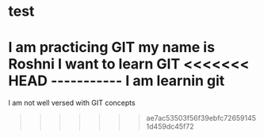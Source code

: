 # test
I am practicing GIT
my name is Roshni
I want to learn GIT
<<<<<<< HEAD -----------
I am learnin git
=======
I am not well versed with GIT concepts
>>>>>>> ae7ac53503f56f39ebfc726591451d459dc45f72
